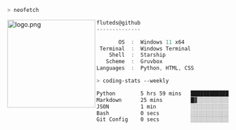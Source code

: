 ```zsh
> neofetch
```

<!--img align="left" src="https://github.com/fluteds.png" alt="logo.png" width="200"/>-->
<img align="left" src="https://external-content.duckduckgo.com/iu/?u=https%3A%2F%2F78.media.tumblr.com%2F975fca5f82161b190efdcaa05ffbd4ec%2Ftumblr_p6q6m9TJF01x3p3jmo1_500.png&f=1&nofb=1" alt="logo.png" width="200"/>

```csharp
fluteds@github
--------------

       OS  :  Windows 11 x64
 Terminal  :  Windows Terminal
    Shell  :  Starship
   Scheme  :  Gruvbox
Languages  :  Python, HTML, CSS
```

```zsh
> coding-stats --weekly
```

<!--START_SECTION:waka-->

```txt
Python        5 hrs 59 mins   ███████████████████████░░   92.58 %
Markdown      25 mins         █▓░░░░░░░░░░░░░░░░░░░░░░░   06.68 %
JSON          1 min           ░░░░░░░░░░░░░░░░░░░░░░░░░   00.28 %
Bash          0 secs          ░░░░░░░░░░░░░░░░░░░░░░░░░   00.22 %
Git Config    0 secs          ░░░░░░░░░░░░░░░░░░░░░░░░░   00.18 %
```

<!--END_SECTION:waka-->
